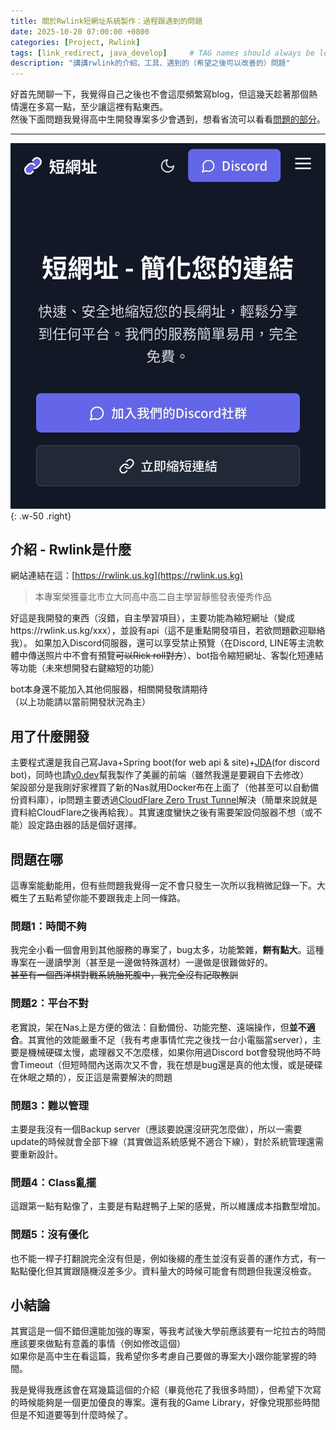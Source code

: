 ```yaml
---
title: 關於Rwlink短網址系統製作：過程跟遇到的問題
date: 2025-10-20 07:00:00 +0800
categories: [Project, Rwlink]
tags: [link_redirect, java_develop]     # TAG names should always be lowercase
description: "講講rwlink的介紹、工具、遇到的（希望之後可以改善的）問題"
---
```


好首先閒聊一下，我覺得自己之後也不會這麼頻繁寫blog，但這幾天趁著那個熱情還在多寫一點，至少讓這裡有點東西。  
然後下面問題我覺得高中生開發專案多少會遇到，想看省流可以看看[問題的部分](/posts/rwlink/#問題在哪)。

---
![](/assets/img/posts/2025/10/20/rwlink/Screen%20Shot.jpeg){: .w-50 .right}
## 介紹 - Rwlink是什麼

網站連結在這：[https://rwlink.us.kg](https://rwlink.us.kg)  

> 本專案榮獲臺北市立大同高中高二自主學習靜態發表優秀作品

好這是我開發的東西（沒錯，自主學習項目），主要功能為縮短網址（變成https://rwlink.us.kg/xxx），並設有api（這不是重點開發項目，若欲問題歡迎聯絡我）。
如果加入Discord伺服器，還可以享受禁止預覽（在Discord, LINE等主流軟體中傳送照片中不會有預覽~~可以Rick roll對方~~）、bot指令縮短網址、客製化短連結等功能（未來想開發右鍵縮短的功能）  

bot本身還不能加入其他伺服器，相關開發敬請期待  
（以上功能請以當前開發狀況為主）  

## 用了什麼開發
主要程式還是我自己寫Java+Spring boot(for web api & site)+[JDA](https://github.com/discord-jda/JDA)(for discord bot)，同時也請[v0.dev](https://v0.dev)幫我製作了美麗的前端（雖然我還是要親自下去修改）  
架設部分是我剛好家裡買了新的Nas就用Docker布在上面了（他甚至可以自動備份資料庫），ip問題主要透過[CloudFlare Zero Trust Tunnel](https://developers.cloudflare.com/cloudflare-one/connections/connect-networks/)解決（簡單來說就是資料給CloudFlare之後再給我）。其實速度蠻快之後有需要架設伺服器不想（或不能）設定路由器的話是個好選擇。

## 問題在哪
這專案能動能用，但有些問題我覺得一定不會只發生一次所以我稍微記錄一下。大概生了五點希望你能不要跟我走上同一條路。

### 問題1：時間不夠
我完全小看一個會用到其他服務的專案了，bug太多，功能繁雜，**餅有點大**。這種專案在一邊讀學測（甚至是一邊做特殊選材）一邊做是很難做好的。  
~~甚至有一個西洋棋對戰系統胎死腹中，我完全沒有記取教訓~~

### 問題2：平台不對
老實說，架在Nas上是方便的做法：自動備份、功能完整、遠端操作，但**並不適合**。其實他的效能嚴重不足（我有考慮事情忙完之後找一台小電腦當server），主要是機械硬碟太慢，處理器又不怎麼樣，如果你用過Discord bot會發現他時不時會Timeout（但短時間內送兩次又不會，我在想是bug還是真的他太慢，或是硬碟在休眠之類的），反正這是需要解決的問題

### 問題3：難以管理
主要是我沒有一個Backup server（應該要說還沒研究怎麼做），所以一需要update的時候就會全部下線（其實做這系統感覺不適合下線），對於系統管理還需要重新設計。

### 問題4：Class亂擺
這跟第一點有點像了，主要是有點趕鴨子上架的感覺，所以維護成本指數型增加。

### 問題5：沒有優化
也不能一桿子打翻說完全沒有但是，例如後綴的產生並沒有妥善的運作方式，有一點點優化但其實跟隨機沒差多少。資料量大的時候可能會有問題但我還沒檢查。

## 小結論
其實這是一個不錯但還能加強的專案，等我考試後大學前應該要有一坨拉古的時間應該要來做點有意義的事情（例如修改這個）  
如果你是高中生在看這篇，我希望你多考慮自己要做的專案大小跟你能掌握的時間。

我是覺得我應該會在寫幾篇這個的介紹（畢竟他花了我很多時間），但希望下次寫的時候能夠是一個更加優良的專案。還有我的Game Library，好像兌現那些時間但是不知道要等到什麼時候了。 
